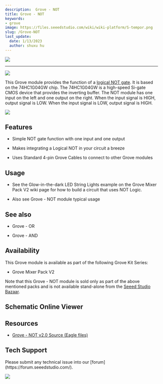 ```yaml
---
description:  Grove - NOT
title: Grove - NOT
keywords:
- grove
image: https://files.seeedstudio.com/wiki/wiki-platform/S-tempor.png
slug: /Grove-NOT
last_update:
  date: 1/13/2023
  author: shuxu hu
---
```


<!-- <p style=":center"><a href="https://www.seeedstudio.com/act-4.html" target="_blank"><img src="https://files.seeedstudio.com/wiki/Grove-2-Channel_SPDT_Relay/img/20180823144904.jpg" /></a></p> -->

[![](https://files.seeedstudio.com/wiki/Grove-2-Channel_SPDT_Relay/img/20180823144904.jpg)](https://www.seeedstudio.com/act-4.html)


---

![](https://files.seeedstudio.com/wiki/Grove-NOT/img/NOT_photo1.jpg)

This Grove module provides the function of a [logical NOT gate](https://en.wikipedia.org/wiki/Inverter_%28logic_gate%29). It is based on the 74HC1G04GW chip. The 74HC1G04GW is a high-speed Si-gate CMOS device that provides the inverting buffer. The NOT module has one input on the left and one output on the right. When the input signal is HIGH, output signal is LOW. When the input signal is LOW, output signal is HIGH.

[![](https://files.seeedstudio.com/wiki/Seeed-WiKi/docs/images/300px-Get_One_Now_Banner-ragular.png)](https://www.seeedstudio.com/Mixer-Pack-V2-(Electronic-blocks%2Cwithout-Arduino%2Cplug-and-play-system)-p-1867.html)

##  Features

*   Simple NOT gate function with one input and one output

*   Makes integrating a Logical NOT in your circuit a breeze

*   Uses Standard 4-pin Grove Cables to connect to other Grove modules

##  Usage

*   See the  Glow-in-the-dark LED String Lights example on the  Grove Mixer Pack V2 wiki page for how to build a circuit that uses NOT Logic.

*   Also see Grove - NOT module typical usage

##  See also

*   Grove - OR

*   Grove - AND

##  Availability

This Grove module is available as part of the following Grove Kit Series:

*   Grove Mixer Pack V2

Note that this Grove - NOT module is sold only as part of the above mentioned packs and is not available stand-alone from the [Seeed Studio Bazaar](https://www.seeedstudio.com/depot/).


## Schematic Online Viewer

<div className="altium-ecad-viewer" data-project-src="https://files.seeedstudio.com/wiki/Grove-NOT/res/Grove-NOT_v2.0_Eagle.zip" style={{borderRadius: '0px 0px 4px 4px', height: 500, borderStyle: 'solid', borderWidth: 1, borderColor: 'rgb(241, 241, 241)', overflow: 'hidden', maxWidth: 1280, maxHeight: 700, boxSizing: 'border-box'}}>
</div>



##  Resources

*   [Grove - NOT v2.0 Source (Eagle files)](https://files.seeedstudio.com/wiki/Grove-NOT/res/Grove-NOT_v2.0_Eagle.zip)

## Tech Support
<div>
  Please submit any technical issue into our [forum](https://forum.seeedstudio.com/). <br /><p style={{textAlign: 'center'}}><a href="https://www.seeedstudio.com/act-4.html?utm_source=wiki&utm_medium=wikibanner&utm_campaign=newproducts" target="_blank"><img src="https://files.seeedstudio.com/wiki/Wiki_Banner/new_product.jpg" /></a></p>
</div>
